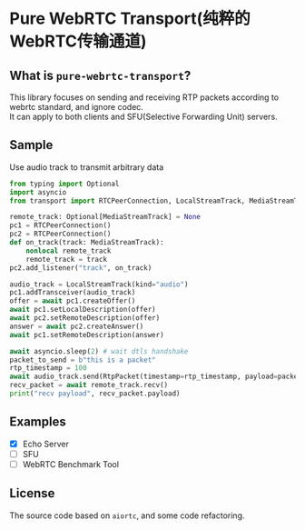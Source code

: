 # Pure WebRTC Transport(纯粹的WebRTC传输通道)

## What is `pure-webrtc-transport`?
This library focuses on sending and receiving RTP packets according to webrtc standard, and ignore codec.   
It can apply to both clients and SFU(Selective Forwarding Unit) servers.

## Sample
Use audio track to transmit arbitrary data
```python
from typing import Optional
import asyncio
from transport import RTCPeerConnection, LocalStreamTrack, MediaStreamTrack, RtpPacket

remote_track: Optional[MediaStreamTrack] = None
pc1 = RTCPeerConnection()
pc2 = RTCPeerConnection()
def on_track(track: MediaStreamTrack):
    nonlocal remote_track
    remote_track = track
pc2.add_listener("track", on_track)

audio_track = LocalStreamTrack(kind="audio")
pc1.addTransceiver(audio_track)
offer = await pc1.createOffer()
await pc1.setLocalDescription(offer)
await pc2.setRemoteDescription(offer)
answer = await pc2.createAnswer()
await pc1.setRemoteDescription(answer)

await asyncio.sleep(2) # wait dtls handshake
packet_to_send = b"this is a packet"
rtp_timestamp = 100
await audio_track.send(RtpPacket(timestamp=rtp_timestamp, payload=packet_to_send))
recv_packet = await remote_track.recv()
print("recv payload", recv_packet.payload)
```

## Examples
- [x] Echo Server
- [ ] SFU
- [ ] WebRTC Benchmark Tool

## License
The source code based on `aiortc`, and some code refactoring.




